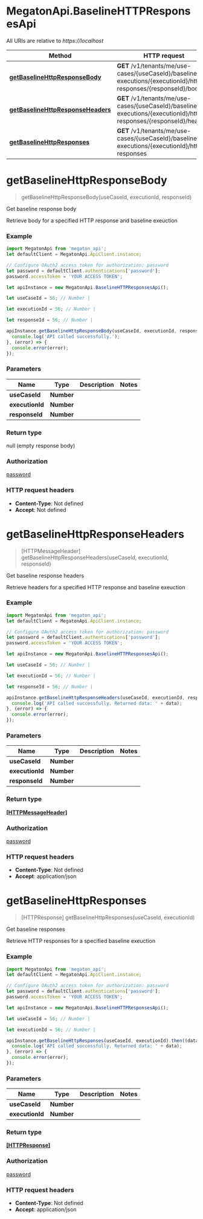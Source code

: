 # MegatonApi.BaselineHTTPResponsesApi

All URIs are relative to *https://localhost*

Method | HTTP request | Description
------------- | ------------- | -------------
[**getBaselineHttpResponseBody**](BaselineHTTPResponsesApi.md#getBaselineHttpResponseBody) | **GET** /v1/tenants/me/use-cases/{useCaseId}/baseline-executions/{executionId}/http-responses/{responseId}/body | Get baseline response body
[**getBaselineHttpResponseHeaders**](BaselineHTTPResponsesApi.md#getBaselineHttpResponseHeaders) | **GET** /v1/tenants/me/use-cases/{useCaseId}/baseline-executions/{executionId}/http-responses/{responseId}/headers | Get baseline response headers
[**getBaselineHttpResponses**](BaselineHTTPResponsesApi.md#getBaselineHttpResponses) | **GET** /v1/tenants/me/use-cases/{useCaseId}/baseline-executions/{executionId}/http-responses | Get baseline responses


<a name="getBaselineHttpResponseBody"></a>
# **getBaselineHttpResponseBody**
> getBaselineHttpResponseBody(useCaseId, executionId, responseId)

Get baseline response body

Retrieve body for a specified HTTP response and baseline exeuction

### Example
```javascript
import MegatonApi from 'megaton_api';
let defaultClient = MegatonApi.ApiClient.instance;

// Configure OAuth2 access token for authorization: password
let password = defaultClient.authentications['password'];
password.accessToken = 'YOUR ACCESS TOKEN';

let apiInstance = new MegatonApi.BaselineHTTPResponsesApi();

let useCaseId = 56; // Number | 

let executionId = 56; // Number | 

let responseId = 56; // Number | 

apiInstance.getBaselineHttpResponseBody(useCaseId, executionId, responseId).then(() => {
  console.log('API called successfully.');
}, (error) => {
  console.error(error);
});

```

### Parameters

Name | Type | Description  | Notes
------------- | ------------- | ------------- | -------------
 **useCaseId** | **Number**|  | 
 **executionId** | **Number**|  | 
 **responseId** | **Number**|  | 

### Return type

null (empty response body)

### Authorization

[password](../README.md#password)

### HTTP request headers

 - **Content-Type**: Not defined
 - **Accept**: Not defined

<a name="getBaselineHttpResponseHeaders"></a>
# **getBaselineHttpResponseHeaders**
> [HTTPMessageHeader] getBaselineHttpResponseHeaders(useCaseId, executionId, responseId)

Get baseline response headers

Retrieve headers for a specified HTTP response and baseline exeuction

### Example
```javascript
import MegatonApi from 'megaton_api';
let defaultClient = MegatonApi.ApiClient.instance;

// Configure OAuth2 access token for authorization: password
let password = defaultClient.authentications['password'];
password.accessToken = 'YOUR ACCESS TOKEN';

let apiInstance = new MegatonApi.BaselineHTTPResponsesApi();

let useCaseId = 56; // Number | 

let executionId = 56; // Number | 

let responseId = 56; // Number | 

apiInstance.getBaselineHttpResponseHeaders(useCaseId, executionId, responseId).then((data) => {
  console.log('API called successfully. Returned data: ' + data);
}, (error) => {
  console.error(error);
});

```

### Parameters

Name | Type | Description  | Notes
------------- | ------------- | ------------- | -------------
 **useCaseId** | **Number**|  | 
 **executionId** | **Number**|  | 
 **responseId** | **Number**|  | 

### Return type

[**[HTTPMessageHeader]**](HTTPMessageHeader.md)

### Authorization

[password](../README.md#password)

### HTTP request headers

 - **Content-Type**: Not defined
 - **Accept**: application/json

<a name="getBaselineHttpResponses"></a>
# **getBaselineHttpResponses**
> [HTTPResponse] getBaselineHttpResponses(useCaseId, executionId)

Get baseline responses

Retrieve HTTP responses for a specified baseline exeuction

### Example
```javascript
import MegatonApi from 'megaton_api';
let defaultClient = MegatonApi.ApiClient.instance;

// Configure OAuth2 access token for authorization: password
let password = defaultClient.authentications['password'];
password.accessToken = 'YOUR ACCESS TOKEN';

let apiInstance = new MegatonApi.BaselineHTTPResponsesApi();

let useCaseId = 56; // Number | 

let executionId = 56; // Number | 

apiInstance.getBaselineHttpResponses(useCaseId, executionId).then((data) => {
  console.log('API called successfully. Returned data: ' + data);
}, (error) => {
  console.error(error);
});

```

### Parameters

Name | Type | Description  | Notes
------------- | ------------- | ------------- | -------------
 **useCaseId** | **Number**|  | 
 **executionId** | **Number**|  | 

### Return type

[**[HTTPResponse]**](HTTPResponse.md)

### Authorization

[password](../README.md#password)

### HTTP request headers

 - **Content-Type**: Not defined
 - **Accept**: application/json

